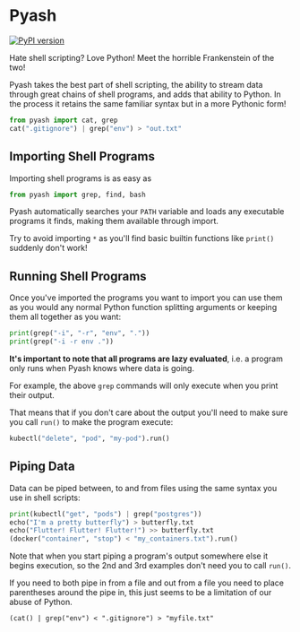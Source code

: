 # Pyash
[![PyPI version](https://badge.fury.io/py/pyash.svg)](https://badge.fury.io/py/pyash)

Hate shell scripting? Love Python! Meet the horrible Frankenstein of the two!

Pyash takes the best part of shell scripting, the ability to stream data through great chains of shell programs, and adds that ability to Python. In the process it retains the same familiar syntax but in a more Pythonic form!
```python
from pyash import cat, grep
cat(".gitignore") | grep("env") > "out.txt"
```

## Importing Shell Programs
Importing shell programs is as easy as
```python
from pyash import grep, find, bash
```
Pyash automatically searches your `PATH` variable and loads any executable programs it finds, making them available through import.

Try to avoid importing `*` as you'll find basic builtin functions like `print()` suddenly don't work!

## Running Shell Programs
Once you've imported the programs you want to import you can use them as you would any normal Python function splitting arguments or keeping them all together as you want:
```python
print(grep("-i", "-r", "env", "."))
print(grep("-i -r env ."))
```

**It's important to note that all programs are lazy evaluated**, i.e. a program only runs when Pyash knows where data is going.

For example, the above `grep` commands will only execute when you print their output.

That means that if you don't care about the output you'll need to make sure you call `run()` to make the program execute:
```python
kubectl("delete", "pod", "my-pod").run()
```

## Piping Data
Data can be piped between, to and from files using the same syntax you use in shell scripts:
```python
print(kubectl("get", "pods") | grep("postgres"))
echo("I'm a pretty butterfly") > butterfly.txt
echo("Flutter! Flutter! Flutter!") >> butterfly.txt
(docker("container", "stop") < "my_containers.txt").run()
```

Note that when you start piping a program's output somewhere else it begins execution, so the 2nd and 3rd examples don't need you to call `run()`.

If you need to both pipe in from a file and out from a file you need to place parentheses around the pipe in, this just seems to be a limitation of our abuse of Python.
```
(cat() | grep("env") < ".gitignore") > "myfile.txt"
```
